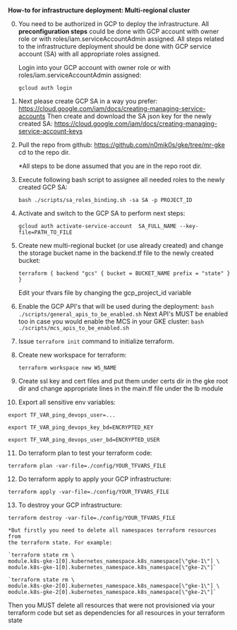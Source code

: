 **How-to for infrastructure deployment: Multi-regional cluster**

0. You need to be authorized in GCP to deploy the infrastructure.
   All **preconfiguration steps** could be done with GCP account with owner role
   or with roles/iam.serviceAccountAdmin assigned.
   All steps related to the infrastructure deployment should be done
   with GCP service account (SA) with all appropriate roles assigned.
   
   Login into your GCP account with owner role or with
   roles/iam.serviceAccountAdmin assigned:
   
    `gcloud auth login`
   
1. Next please create GCP SA in a way you prefer:
   https://cloud.google.com/iam/docs/creating-managing-service-accounts
   Then create and download the SA json key for the newly created SA:
   https://cloud.google.com/iam/docs/creating-managing-service-account-keys

2. Pull the repo from github:
   https://github.com/n0mik0s/gke/tree/mr-gke
   cd to the repo dir.
   
   *All steps to be done assumed that you are in the repo root dir.

3. Execute following bash script to assignee all needed roles to the newly
   created GCP SA:
   
   `bash ./scripts/sa_roles_binding.sh -sa SA -p PROJECT_ID`
   
4. Activate and switch to the GCP SA to perform next steps:
   
   `gcloud auth activate-service-account  SA_FULL_NAME --key-file=PATH_TO_FILE`
   
5. Create new multi-regional bucket (or use already created) and change the
   storage bucket name in the backend.tf file to the newly created bucket:
   
   `terraform {
     backend "gcs" {
       bucket = BUCKET_NAME
       prefix = "state"
     }
   }`
   
    Edit your tfvars file by changing the gcp_project_id variable
   
6. Enable the GCP API's that will be used during the deployment:
    `bash ./scripts/general_apis_to_be_enabled.sh`
   Next API's MUST be enabled too in case you would enable the MCS
   in your GKE cluster:
   `bash ./scripts/mcs_apis_to_be_enabled.sh`

7. Issue `terraform init` command to initialize terraform.

8. Create new workspace for terraform:
   
   `terraform workspace new WS_NAME`
   
9. Create ssl key and cert files and put them under certs dir in the gke root dir
    and change appropriate lines in the main.tf file under the lb module

10. Export all sensitive env variables:
   
   `export TF_VAR_ping_devops_user=...`
   
   `export TF_VAR_ping_devops_key_bd=ENCRYPTED_KEY`
   
   `export TF_VAR_ping_devops_user_bd=ENCRYPTED_USER`

11. Do terraform plan to test your terraform code:
    
   `terraform plan -var-file=./config/YOUR_TFVARS_FILE`
    
12. Do terraform apply to apply your GCP infrastructure:
    
   `terraform apply -var-file=./config/YOUR_TFVARS_FILE`
    
13. To destroy your GCP infrastructure:
    
   `terraform destroy -var-file=./config/YOUR_TFVARS_FILE`
    
    *But firstly you need to delete all namespaces terraform resources from
    the terraform state. For example:
    
    `terraform state rm \
    module.k8s-gke-1[0].kubernetes_namespace.k8s_namespace[\"gke-1\"] \
    module.k8s-gke-1[0].kubernetes_namespace.k8s_namespace[\"gke-2\"]`
    
    `terraform state rm \
    module.k8s-gke-2[0].kubernetes_namespace.k8s_namespace[\"gke-1\"] \
    module.k8s-gke-2[0].kubernetes_namespace.k8s_namespace[\"gke-2\"]`
    
   Then you MUST delete all resources that were not provisioned via
   your terraform code but set as dependencies for all resources
   in your terraform state